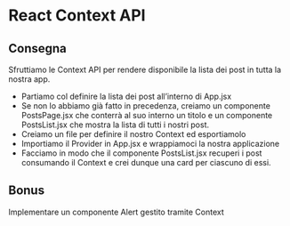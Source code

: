 # React Context API

## Consegna
Sfruttiamo le Context API per rendere disponibile la lista dei post in tutta la nostra app.
- Partiamo col definire la lista dei post all’interno di App.jsx
- Se non lo abbiamo già fatto in precedenza, creiamo un componente PostsPage.jsx  che conterrà al suo interno un titolo e un componente PostsList.jsx  che mostra la lista di tutti i nostri post.
- Creiamo un file per definire il nostro Context ed esportiamolo
- Importiamo il Provider in App.jsx e wrappiamoci la nostra applicazione
- Facciamo in modo che il componente PostsList.jsx recuperi i post consumando il Context e crei dunque una card per ciascuno di essi.

## Bonus
Implementare un componente Alert gestito tramite Context
